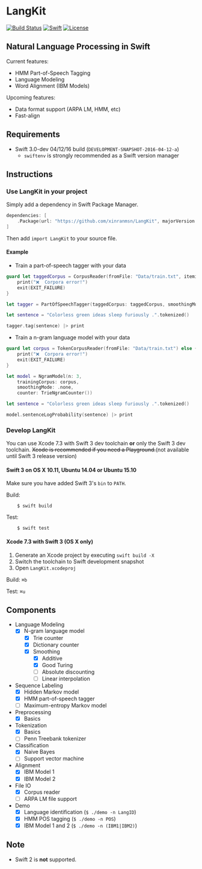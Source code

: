 # LangKit

[![Build Status](https://travis-ci.org/xinranmsn/LangKit.svg?branch=master)](https://travis-ci.org/xinranmsn/LangKit)
[![Swift](https://img.shields.io/badge/Swift-3.0-blue.svg)](https://swift.org/download/#snapshots)
[![License](https://img.shields.io/badge/licence-UIUC-blue.svg)](https://github.com/xinranmsn/LangKit/blob/master/LICENSE)

## Natural Language Processing in Swift

Current features:
  * HMM Part-of-Speech Tagging
  * Language Modeling
  * Word Alignment (IBM Models)

Upcoming features:
  * Data format support (ARPA LM, HMM, etc)
  * Fast-align

## Requirements

* Swift 3.0-dev 04/12/16 build (`DEVELOPMENT-SNAPSHOT-2016-04-12-a`)
  - `swiftenv` is strongly recommended as a Swift version manager

## Instructions

### Use LangKit in your project

Simply add a dependency in Swift Package Manager.

```swift
dependencies: [
    .Package(url: "https://github.com/xinranmsn/LangKit", majorVersion: 0, minor: 2),
]
```

Then add `import LangKit` to your source file.

#### Example

* Train a part-of-speech tagger with your data
```swift
guard let taggedCorpus = CorpusReader(fromFile: "Data/train.txt", itemizingWith: ^String.tagSplit) else {
    print("❌  Corpora error!")
    exit(EXIT_FAILURE)
}

let tagger = PartOfSpeechTagger(taggedCorpus: taggedCorpus, smoothingMode: .goodTuring)

let sentence = "Colorless green ideas sleep furiously .".tokenized()

tagger.tag(sentence) |> print
```

* Train a n-gram language model with your data
```swift
guard let corpus = TokenCorpusReader(fromFile: "Data/train.txt") else {
    print("❌  Corpora error!")
    exit(EXIT_FAILURE)
}

let model = NgramModel(n: 3,
    trainingCorpus: corpus,
    smoothingMode: .none,
    counter: TrieNgramCounter())

let sentence = "Colorless green ideas sleep furiously .".tokenized()

model.sentenceLogProbability(sentence) |> print
```

### Develop LangKit

You can use Xcode 7.3 with Swift 3 dev toolchain **or** only the Swift 3 dev toolchain. ~~Xcode is recommended if you need a Playground.~~(not available until Swift 3 release version)

#### Swift 3 on OS X 10.11, Ubuntu 14.04 or Ubuntu 15.10


Make sure you have added Swift 3's `bin` to `PATH`.

Build:
```
    $ swift build
```

Test:
```
    $ swift test
```

#### Xcode 7.3 with Swift 3 (OS X only) ###

1. Generate an Xcode project by executing `swift build -X`
2. Switch the toolchain to Swift development snapshot
3. Open `LangKit.xcodeproj`

Build: `⌘b`

Test: `⌘u`

## Components

- Language Modeling
  - [x] N-gram language model
    - [x] Trie counter
    - [x] Dictionary counter
    - [x] Smoothing
      - [x] Additive
      - [x] Good Turing
      - [ ] Absolute discounting
      - [ ] Linear interpolation
- Sequence Labeling
  - [x] Hidden Markov model
  - [x] HMM part-of-speech tagger
  - [ ] Maximum-entropy Markov model
- Preprocessing
  - [x] Basics
- Tokenization
  - [x] Basics
  - [ ] Penn Treebank tokenizer
- Classification
  - [x] Naive Bayes
  - [ ] Support vector machine
- Alignment
  - [x] IBM Model 1
  - [x] IBM Model 2
- File IO
  - [x] Corpus reader
  - [ ] ARPA LM file support
- Demo
  - [x] Language identification (`$ ./demo -n LangID`)
  - [x] HMM POS tagging (`$ ./demo -n POS`)
  - [x] IBM Model 1 and 2 (`$ ./demo -n (IBM1|IBM2)`)

## Note

* Swift 2 is **not** supported.
